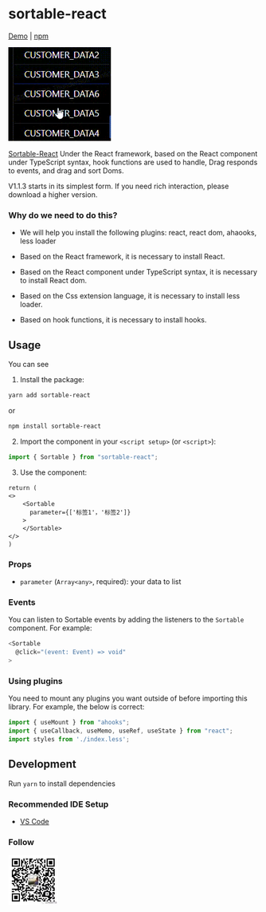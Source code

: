 # sortable-react

[Demo](https://raw.githubusercontent.com/Timtance/sortable-react/HEAD/readme/demo.mp4) | [npm](https://www.npmjs.com/package/sortable-react)

![gif of the demo being used](./readme/demo.gif)

[Sortable-React](https://github.com/Timtance/sortable-react) Under the React framework, based on the React component under TypeScript syntax, hook functions are used to handle, Drag responds to events, and drag and sort Doms.

V1.1.3 starts in its simplest form. If you need rich interaction, please download a higher version.

### Why do we need to do this?

- We will help you install the following plugins: react, react dom, ahaooks, less loader

- Based on the React framework, it is necessary to install React.

- Based on the React component under TypeScript syntax, it is necessary to install React dom.

- Based on the Css extension language, it is necessary to install less loader.

- Based on hook functions, it is necessary to install hooks.

## Usage

You can see 

1. Install the package:

```bash
yarn add sortable-react
```

or

```bash
npm install sortable-react
```

2. Import the component in your `<script setup>` (or `<script>`):

```typescript
import { Sortable } from "sortable-react";
```

3. Use the component:

```react
return (
<>
    <Sortable
      parameter={['标签1'，'标签2']}
    >
    </Sortable>
</>
)
```

### Props

- `parameter` (`Array<any>`, required): your data to list

### Events

You can listen to Sortable events by adding the listeners to the `Sortable` component. For example:

```typescript
<Sortable
  @click="(event: Event) => void"
>
```

### Using plugins

You need to mount any plugins you want outside of before importing this library. For example, the below is correct:

```typescript
import { useMount } from "ahooks";
import { useCallback, useMemo, useRef, useState } from "react";
import styles from './index.less';
```


## Development

Run `yarn` to install dependencies

### Recommended IDE Setup

- [VS Code](https://code.visualstudio.com/)


### Follow
<img src="https://raw.githubusercontent.com/Timtance/tuijs/HEAD/follow.jpg" width="100px">